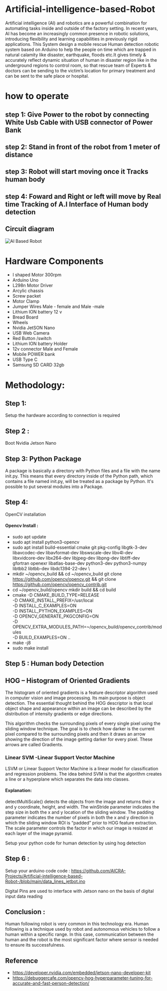 # Artificial-intelligence-based-Robot
Artificial intelligence (AI) and robotics are a powerful combination for automating tasks inside and outside of the factory setting. In recent years, AI has become an increasingly common presence in robotic solutions, introducing flexibility and learning capabilities in previously rigid applications.
This System design a mobile rescue Human detection robotic system based on Arduino to help the people on time which are trapped in natural calamity like disaster, earthquake, floods etc.It gives timely & accurately reflect dynamic situation of human in disaster region like in the underground regions to control room, so that rescue team of Experts & doctors can be sending to the victim’s location for primary treatment and can be sent to the safe place or hospital.
# how to operate 
## step 1:  Give Power to the robot by connecting White Usb Cable with USB connector of Power Bank 
## step 2:  Stand in front of the robot from 1 meter of distance
## step 3:  Robot will start moving once it Tracks human body 
## step 4:  Foward and Right or left will move by Real time Tracking of A.I Interface of Human body detection

## Circuit diagram 
![AI Based Robot](https://user-images.githubusercontent.com/42414598/137719856-b296e906-8e35-4f9c-a368-a7a516be4edd.png)


# Hardware Components
* I shaped Motor 300rpm
* Arduino Uno 
* L298n Motor Driver 
* Arcylic chassis 
* Screw packet 
* Motor Clamp 
* Jumper Wires Male - female and Male -male 
* Lithium ION battery 12 v 
* Bread Board 
* Wheels 
* Nvidia JetSON Nano 
* USB Web Camera
* Red Button /switch 
* Lithium ION battery Holder 
* 12v connector Male and Female 
* Mobile POWER bank 
* USB Type C
* Samsung SD CARD 32gb 

# Methodology:
## Step 1:
Setup the hardware according to connection is required 
## Step 2 :
Boot Nvidia Jetson Nano 
## Step 3: Python Package  
A package is basically a directory with Python files and a file with the name init.py. This means that every directory inside of the Python path, which contains a file named init.py, will be treated as a package by Python. It's possible to put several modules into a Package.
## Step 4:
OpenCV installation

#### Opencv Install :
* sudo apt update
* sudo apt install python3-opencv
* sudo apt install build-essential cmake git pkg-config libgtk-3-dev \
    libavcodec-dev libavformat-dev libswscale-dev libv4l-dev \
    libxvidcore-dev libx264-dev libjpeg-dev libpng-dev libtiff-dev \
    gfortran openexr libatlas-base-dev python3-dev python3-numpy \
    libtbb2 libtbb-dev libdc1394-22-dev \
* mkdir ~/opencv_build && cd ~/opencv_build git clone https://github.com/opencv/opencv.git && git clone https://github.com/opencv/opencv_contrib.git
* cd ~/opencv_build/opencv
mkdir build && cd build
* cmake -D CMAKE_BUILD_TYPE=RELEASE \
    -D CMAKE_INSTALL_PREFIX=/usr/local \
    -D INSTALL_C_EXAMPLES=ON \
    -D INSTALL_PYTHON_EXAMPLES=ON \
    -D OPENCV_GENERATE_PKGCONFIG=ON \
    -D OPENCV_EXTRA_MODULES_PATH=~/opencv_build/opencv_contrib/modules \
    -D BUILD_EXAMPLES=ON ..
* make -j8
* sudo make install
## Step 5 : Human body Detection 
## HOG – Histogram of Oriented Gradients
The histogram of oriented gradients is a feature descriptor algorithm used in computer vision and image processing. Its main purpose is object detection. The essential thought behind the HOG descriptor is that local object shape and appearance within an image can be described by the distribution of intensity gradients or edge directions.

This algorithm checks the surrounding pixels of every single pixel using the sliding window technique. The goal is to check how darker is the current pixel compared to the surrounding pixels and then it draws an arrow showing the direction of the image getting darker for every pixel. These arrows are called Gradients.

### Linear SVM -Linear Support Vector Machine
LSVM or Linear Support Vector Machine is a linear model for classification and regression problems. The idea behind SVM is that the algorithm creates a line or a hyperplane which separates the data into classes.
#### Explanation:

detectMultiScale() detects the objects from the image and returns their x and y coordinate, height, and width.
The winStride parameter indicates the step size in both the x and y location of the sliding window.
The padding parameter indicates the number of pixels in both the x and y direction in which the sliding window ROI is “padded” prior to HOG feature extraction.
The scale parameter controls the factor in which our image is resized at each layer of the image pyramid.

Setup your python code for human detection by using hog detection 

## Step 6 :
Setup your arduino code 
code : https://github.com/AICRA-Projects/Artificial-intelligence-based-Robot-/blob/main/data_lines_jetbot.ino

Digital Pins are used to interface with Jetson nano on the basis of digital input data reading 

## Conclusion :
Human following robot is very common in this technology era. Human following is a technique used by robot and autonomous vehicles to follow a human within a specific range. In this case, communication between the human and the robot is the most significant factor where sensor is needed to ensure its successfulness.
## Reference 
* https://developer.nvidia.com/embedded/jetson-nano-developer-kit
* https://debuggercafe.com/opencv-hog-hyperparameter-tuning-for-accurate-and-fast-person-detection/
